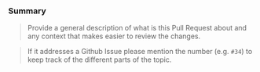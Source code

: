 ### Summary

> Provide a general description of what is this Pull Request about and any
context that makes easier to review the changes.

> If it addresses a Github Issue please mention the number (e.g. `#34`) to keep
track of the different parts of the topic.
